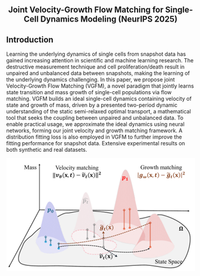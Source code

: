 <h2 align="center">Joint Velocity-Growth Flow Matching for Single-Cell Dynamics Modeling (NeurIPS 2025)</h3>

## Introduction

Learning the underlying dynamics of single cells from snapshot data has gained increasing attention in scientific and machine learning research. The destructive measurement technique and cell proliferation/death result in unpaired and unbalanced data between snapshots, making the learning of the underlying dynamics challenging. In this paper, we propose joint Velocity-Growth Flow Matching (VGFM), a novel paradigm that jointly learns state transition and mass growth of single-cell populations via flow matching. VGFM builds an ideal single-cell dynamics containing velocity of state and growth of mass, driven by a presented two-period dynamic understanding of the static semi-relaxed optimal transport, a mathematical tool that seeks the coupling between unpaired and unbalanced data. To enable practical usage, we approximate the ideal dynamics using neural networks, forming our joint velocity and growth matching framework. A distribution fitting loss is also employed in VGFM to further improve the fitting performance for snapshot data. Extensive experimental results on both synthetic and real datasets.

![Overview](figs/overview.png)
